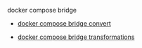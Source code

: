 docker compose bridge


<!--
Sorry, but the contents of this page are automatically generated from
Docker's source code. If you want to suggest a change to the text that appears
here, you'll need to find the string by searching this repo:
https://github.com/docker/compose
-->


- [docker compose bridge convert](https://docs.docker.com/reference/cli/docker/compose/bridge/convert/)

- [docker compose bridge transformations](https://docs.docker.com/reference/cli/docker/compose/bridge/transformations/)
